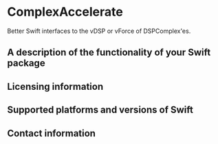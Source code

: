 # ComplexAccelerate

Better Swift interfaces to the vDSP or vForce of DSPComplex'es.

## A description of the functionality of your Swift package
## Licensing information
## Supported platforms and versions of Swift
## Contact information
